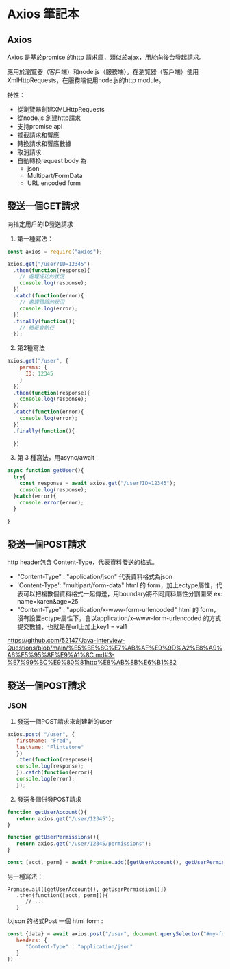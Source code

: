 # Axios 筆記本

## Axios
Axios 是基於promise 的http 請求庫，類似於ajax，用於向後台發起請求。   

應用於瀏覽器（客戶端）和node.js（服務端）。在瀏覽器（客戶端）使用XmlHttpRequests，在服務端使用node.js的http module。   

特性：
   - 從瀏覽器創建XMLHttpRequests
   - 從node.js 創建http請求
   - 支持promise api
   - 攔截請求和響應
   - 轉換請求和響應數據
   - 取消請求
   - 自動轉換request body 為
     - json
     - Multipart/FormData
     - URL encoded form

## 發送一個GET請求

向指定用戶的ID發送請求
1. 第一種寫法：
```javascript
const axios = require("axios");

axios.get("/user?ID=12345")
  .then(function(response){
    // 處理成功的狀況
    console.log(response); 
  })
  .catch(function(error){
    // 處理錯誤的狀況
    console.log(error); 
  })
  .finally(function(){
    // 總是會執行
  });
```
2. 第2種寫法
```javascript
axios.get("/user", {
    params: {
      ID: 12345
    }
  })
  .then(function(response){
    console.log(response);
  })
  .catch(function(error){
    console.log(error);
  })
  .finally(function(){
  
  })
  ```
3. 第 3 種寫法，用async/await


```javascript
async function getUser(){
  try{
    const response = await axios.get("/user?ID=12345");
    console.log(response);
  }catch(error){
    console.error(error);
  }

}
```
  
## 發送一個POST請求
http header包含 Content-Type，代表資料發送的格式。     
 - "Content-Type" : "application/json" 代表資料格式為json    
 - 'Content-Type': "multipart/form-data" html 的 form，加上ectype屬性，代表可以把複數個資料格式一起傳送，用boundary將不同資料屬性分割開來 ex: name=karen&age=25   
 - "Content-Type" : "application/x-www-form-urlencoded" html 的 form，沒有設置ectype屬性下，會以application/x-www-form-urlencoded 的方式提交數據，也就是在url上加上key1 = val1   


https://github.com/52147/Java-Interview-Questions/blob/main/%E5%BE%8C%E7%AB%AF%E9%9D%A2%E8%A9%A6%E5%95%8F%E9%A1%8C.md#3-%E7%99%BC%E9%80%81http%E8%AB%8B%E6%B1%82


## 發送一個POST請求 

### JSON
1. 發送一個POST請求來創建新的user
```javascript
axios.post( "/user", {
   firstName: "Fred",
   lastName: "Flintstone"
   })
   .then(function(response){
   console.log(response);
   }).catch(function(error){
   console.log(error);
   });
```
2. 發送多個併發POST請求
```javascript
function getUserAccount(){
   return axios.get("/user/12345");
}

function getUserPermissions(){
   return axios.get("/user/12345/permissions");
}

const [acct, perm] = await Promise.add([getUserAccount(), getUserPermissions()]);

```
另一種寫法：
```
Promise.all([getUserAccount(), getUserPermission()])
   .then(function([acct, perm])){
      // ...
   }
```
以json 的格式Post 一個 html form :
```javascript
const {data} = await axios.post("/user", document.querySelector("#my-form"), {
   headers: {
      "Content-Type" : "application/json"
   }
})
```
